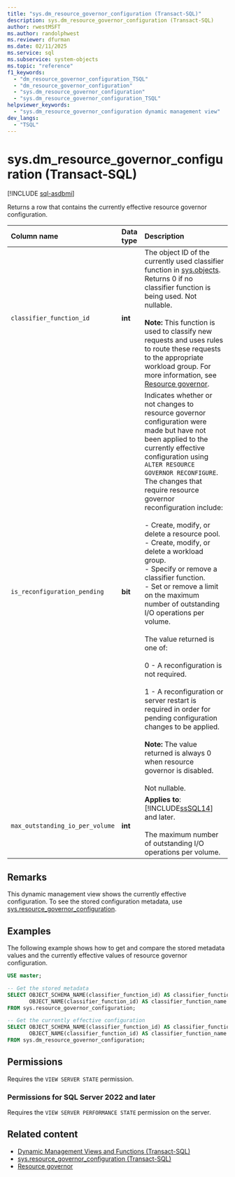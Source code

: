 ```yaml
---
title: "sys.dm_resource_governor_configuration (Transact-SQL)"
description: sys.dm_resource_governor_configuration (Transact-SQL)
author: rwestMSFT
ms.author: randolphwest
ms.reviewer: dfurman
ms.date: 02/11/2025
ms.service: sql
ms.subservice: system-objects
ms.topic: "reference"
f1_keywords:
  - "dm_resource_governor_configuration_TSQL"
  - "dm_resource_governor_configuration"
  - "sys.dm_resource_governor_configuration"
  - "sys.dm_resource_governor_configuration_TSQL"
helpviewer_keywords:
  - "sys.dm_resource_governor_configuration dynamic management view"
dev_langs:
  - "TSQL"
---
```


# sys.dm_resource_governor_configuration (Transact-SQL)

[!INCLUDE [sql-asdbmi](../../includes/applies-to-version/sql-asdbmi.md)]

Returns a row that contains the currently effective resource governor configuration.

| Column name | Data type | Description |
|:--|:--|:--|
| `classifier_function_id` | **int** | The object ID of the currently used classifier function in [sys.objects](sys-objects-transact-sql.md). Returns 0 if no classifier function is being used. Not nullable.<br /><br /> **Note:** This function is used to classify new requests and uses rules to route these requests to the appropriate workload group. For more information, see [Resource governor](../../relational-databases/resource-governor/resource-governor.md). |
| `is_reconfiguration_pending` | **bit** | Indicates whether or not changes to resource governor configuration were made but have not been applied to the currently effective configuration using `ALTER RESOURCE GOVERNOR RECONFIGURE`. The changes that require resource governor reconfiguration include:<br /><br />- Create, modify, or delete a resource pool.<br />- Create, modify, or delete a workload group.<br />- Specify or remove a classifier function.<br />- Set or remove a limit on the maximum number of outstanding I/O operations per volume.<br /><br /> The value returned is one of:<br /><br /> 0 - A reconfiguration is not required.<br /><br /> 1 - A reconfiguration or server restart is required in order for pending configuration changes to be applied.<br /><br /> **Note:** The value returned is always 0 when resource governor is disabled.<br /><br /> Not nullable. |
| `max_outstanding_io_per_volume` | **int** | **Applies to**: [!INCLUDE[ssSQL14](../../includes/sssql14-md.md)] and later.<br /><br /> The maximum number of outstanding I/O operations per volume. |

## Remarks

This dynamic management view shows the currently effective configuration. To see the stored configuration metadata, use [sys.resource_governor_configuration](../system-catalog-views/sys-resource-governor-configuration-transact-sql.md).

## Examples

The following example shows how to get and compare the stored metadata values and the currently effective values of resource governor configuration.

```sql
USE master;

-- Get the stored metadata
SELECT OBJECT_SCHEMA_NAME(classifier_function_id) AS classifier_function_schema_name,
       OBJECT_NAME(classifier_function_id) AS classifier_function_name
FROM sys.resource_governor_configuration;

-- Get the currently effective configuration
SELECT OBJECT_SCHEMA_NAME(classifier_function_id) AS classifier_function_schema_name,
       OBJECT_NAME(classifier_function_id) AS classifier_function_name
FROM sys.dm_resource_governor_configuration;
```

## Permissions

Requires the `VIEW SERVER STATE` permission.
  
### Permissions for SQL Server 2022 and later

Requires the `VIEW SERVER PERFORMANCE STATE` permission on the server.

## Related content

- [Dynamic Management Views and Functions (Transact-SQL)](system-dynamic-management-views.md)
- [sys.resource_governor_configuration (Transact-SQL)](../../relational-databases/system-catalog-views/sys-resource-governor-configuration-transact-sql.md)
- [Resource governor](../../relational-databases/resource-governor/resource-governor.md)

